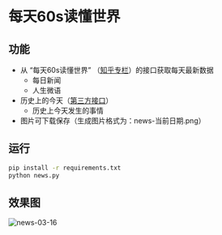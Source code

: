 # 每天60s读懂世界

## 功能

- 从 “每天60s读懂世界” （[知乎专栏](https://www.zhihu.com/api/v4/columns/c_1261258401923026944/items)）的接口获取每天最新数据
  - 每日新闻
  - 人生微语
- 历史上的今天（[第三方接口](https://www.ipip5.com/today/api.php?type=json)）
  - 历史上今天发生的事情
- 图片可下载保存（生成图片格式为：news-当前日期.png）

## 运行

~~~bash
pip install -r requirements.txt
python news.py
~~~

## 效果图

![news-03-16](https://zdf-1256564928.cos.ap-shanghai.myqcloud.com/img/news-03-16.png)
